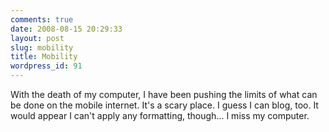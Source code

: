 ```yaml
---
comments: true
date: 2008-08-15 20:29:33
layout: post
slug: mobility
title: Mobility
wordpress_id: 91
---
```


With the death of my computer, I have been pushing the limits of  what can be done on the mobile internet. It's a scary place. I guess I can blog, too. It would appear I can't apply any formatting, though... I miss my computer.
